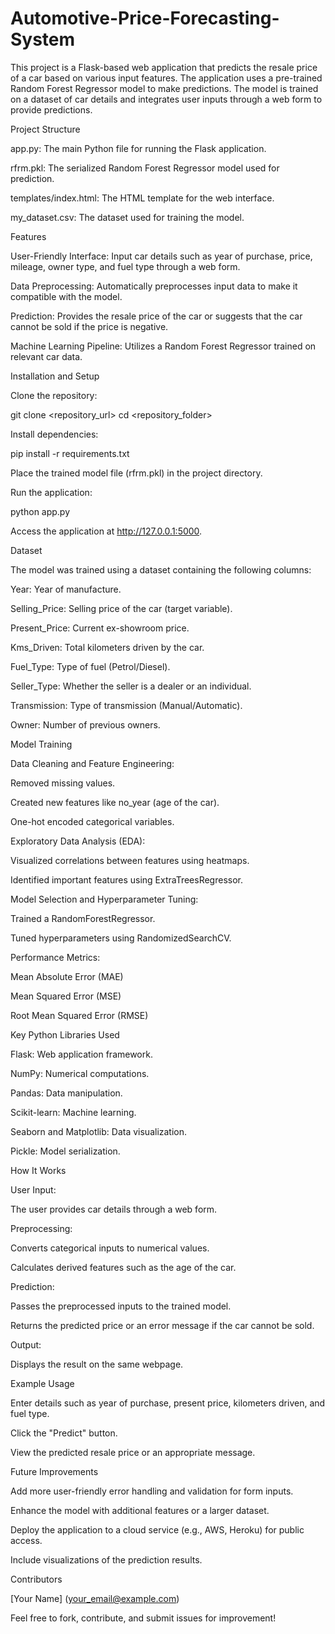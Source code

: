 # Automotive-Price-Forecasting-System

This project is a Flask-based web application that predicts the resale price of a car based on various input features. The application uses a pre-trained Random Forest Regressor model to make predictions. The model is trained on a dataset of car details and integrates user inputs through a web form to provide predictions.

Project Structure

app.py: The main Python file for running the Flask application.

rfrm.pkl: The serialized Random Forest Regressor model used for prediction.

templates/index.html: The HTML template for the web interface.

my_dataset.csv: The dataset used for training the model.

Features

User-Friendly Interface: Input car details such as year of purchase, price, mileage, owner type, and fuel type through a web form.

Data Preprocessing: Automatically preprocesses input data to make it compatible with the model.

Prediction: Provides the resale price of the car or suggests that the car cannot be sold if the price is negative.

Machine Learning Pipeline: Utilizes a Random Forest Regressor trained on relevant car data.

Installation and Setup

Clone the repository:

git clone <repository_url>
cd <repository_folder>

Install dependencies:

pip install -r requirements.txt

Place the trained model file (rfrm.pkl) in the project directory.

Run the application:

python app.py

Access the application at http://127.0.0.1:5000.

Dataset

The model was trained using a dataset containing the following columns:

Year: Year of manufacture.

Selling_Price: Selling price of the car (target variable).

Present_Price: Current ex-showroom price.

Kms_Driven: Total kilometers driven by the car.

Fuel_Type: Type of fuel (Petrol/Diesel).

Seller_Type: Whether the seller is a dealer or an individual.

Transmission: Type of transmission (Manual/Automatic).

Owner: Number of previous owners.

Model Training

Data Cleaning and Feature Engineering:

Removed missing values.

Created new features like no_year (age of the car).

One-hot encoded categorical variables.

Exploratory Data Analysis (EDA):

Visualized correlations between features using heatmaps.

Identified important features using ExtraTreesRegressor.

Model Selection and Hyperparameter Tuning:

Trained a RandomForestRegressor.

Tuned hyperparameters using RandomizedSearchCV.

Performance Metrics:

Mean Absolute Error (MAE)

Mean Squared Error (MSE)

Root Mean Squared Error (RMSE)

Key Python Libraries Used

Flask: Web application framework.

NumPy: Numerical computations.

Pandas: Data manipulation.

Scikit-learn: Machine learning.

Seaborn and Matplotlib: Data visualization.

Pickle: Model serialization.

How It Works

User Input:

The user provides car details through a web form.

Preprocessing:

Converts categorical inputs to numerical values.

Calculates derived features such as the age of the car.

Prediction:

Passes the preprocessed inputs to the trained model.

Returns the predicted price or an error message if the car cannot be sold.

Output:

Displays the result on the same webpage.

Example Usage

Enter details such as year of purchase, present price, kilometers driven, and fuel type.

Click the "Predict" button.

View the predicted resale price or an appropriate message.

Future Improvements

Add more user-friendly error handling and validation for form inputs.

Enhance the model with additional features or a larger dataset.

Deploy the application to a cloud service (e.g., AWS, Heroku) for public access.

Include visualizations of the prediction results.

Contributors

[Your Name] (your_email@example.com)

Feel free to fork, contribute, and submit issues for improvement!


